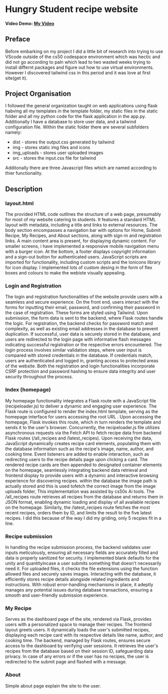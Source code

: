 # Hungry Student recipe website
#### Video Demo:  [My Video](https://youtu.be/-GWD4AWD-Fg)

## Preface
Before embarking on my project I did a little bit of research into trying to use VScode outside of the cs50 codespace environment which was hectic and did not go according to paln which lead to two wasted weeks trying to install differnt packages and figure out how to use virtual environments. However I discovered tailwind css in this period and it was love at first site(get it).

## Project Organisation
I followed the general organization taught on web applications using flask habving all my templates in the template folder, my static files in the static folder and all my python code for the flask application in the app.py. Additionally I have a database to store user data, and a tailwind configuration  file. Within the static folder there are several subfolders namely:
- dist - stores the output.css generated by tailwind
- img - stores static img files and icons
- img_uploads - stores user uploaded images
- src - stores the input.css file for tailwind

Additonally there are three Javascript files which are named according to thier functionality.

## Description
### layout.html
The provided HTML code outlines the structure of a web page, presumably for most of my website catering to students. It features a standard HTML layout with metadata, including a title and links to external resources. The body section encompasses a navigation bar with options for Home, Submit Recipe, My Recipes, and About sections, along with sign-in and registration links. A main content area is present, for displaying dynamic content. For smaller screens, i have implemented a responsive mobile navigation menu with a burger icon. At the bottom, a footer displays copyright information and a sign-out button for authenticated users. JavaScript scripts are imported for functionality, including custom scripts and the Ionicons library for icon display.  I implemented lots of custom desing in the form of flex boxes and colours to make the webiste visually appealing.

### Login and Registration
The login and registration functionalities of the website provide users with a seamless and secure experience. On the front end, users interact with the forms for inputting their email, password, and confirming their password in the case of registration. These forms are styled using Tailwind. Upon submission, the form data is sent to the backend, where Flask routes handle the logic. For registration, the backend checks for password match and complexity, as well as existing email addresses in the database to prevent duplication. If successful, user data is securely stored in the database, and users are redirected to the login page with informative flash messages indicating successful registration or the respective errors encountered. The login process involves similar validation steps, where user input is compared with stored credentials in the database. If credentials match, users are authenticated and logged in, granting access to protected areas of the website. Both the registration and login functionalities incorporate CSRF protection and password hashing to ensure data integrity and user security throughout the process.

### Index (homepage)
My homepage functionality integrates a Flask route with a JavaScript file (recipeloader.js) to deliver a dynamic and engaging user experience. The Flask route is configured to render the index.html template, serving as the homepage interface for users accessing  the root URL . Upon accessing the homepage, Flask invokes this route, which in turn renders the template and sends it to the user's browser. Concurrently, the recipeloader.js file utilizes asynchronous requests via the Fetch API to fetch recipe data from backend Flask routes (/all_recipes and /latest_recipes). Upon receiving the data, JavaScript dynamically creates recipe card elements, populating them with the database information such as the recipe's image, name, author, and cooking time. Event listeners are added to enable interaction, such as redirecting users to the recipe details page upon clicking a card. The rendered recipe cards are then appended to designated container elements on the homepage, seamlessly integrating backend data retrieval and frontend display to provide users with a dynamic and interactive browsing experience for discovering recipes. within the database the image path is actually stored and this is used tofetch the correct image from the image uploads folder, This implementation was assisted by cs50s Ai tools. The /all_recipes route retrieves all recipes from the database and returns them in JSON format, enabling dynamic loading and display of all available recipes on the homepage. Similarly, the /latest_recipes route fetches the most recent recipes, orders them by ID, and limits the result to the five latest recipes. I did this because of the way I did my griding, only 5 recpies fit in a line.

### Recipe submission
In handling the recipe submission process, the backend validates user inputs meticulously, ensuring all necessary fields are accurately filled and data is properly sanitized for security. I implemented blank defaults for the unity and quantityincase a user submits something that doesn't necessarily need it. For uploaded files, it checks the file extensions using the function allowed files and securely saves images. Interacting with the database, it efficiently stores recipe details alongside related ingredients and instructions. With robust error-handling mechanisms in place, it adeptly manages any potential issues during database transactions, ensuring a smooth and user-friendly submission experience.

### My Recipe
Serves as the dashboard page of the site, rendered via Flask, provides users with a personalized space to manage their recipes. The frontend layout greets users. It dynamically loads the user's submitted recipes, displaying each recipe card with its respective details like name, author, and cooking time. The backend, managed by Flask routes, ensures secure access to the dashboard by verifying user sessions. It retrieves the user's recipes from the database based on their session ID, safeguarding data privacy. In case of any errors or if the user has no recipes, the user is redirected to the submit page and flashed with a message.

### About
Simple about page explain the site to the user.

